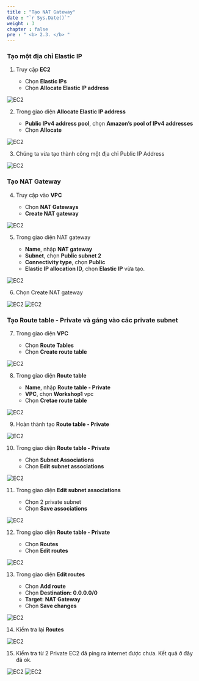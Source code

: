 ```yaml
---
title : "Tạo NAT Gateway"
date : "`r Sys.Date()`"
weight : 3
chapter : false
pre : " <b> 2.3. </b> "
---
```


### Tạo một địa chỉ Elastic IP

1. Truy cập **EC2**

    - Chọn **Elastic IPs**
    - Chọn **Allocate Elastic IP address**

![EC2](/images/203/001.png)

2. Trong giao diện **Allocate Elastic IP address**

    - **Public IPv4 address pool**, chọn **Amazon’s pool of IPv4 addresses**
    - Chọn **Allocate**

![EC2](/images/203/002.png)

3. Chúng ta vừa tạo thành công một địa chỉ Public IP Address

![EC2](/images/203/003.png)

### Tạo NAT Gateway

4. Truy cập vào **VPC**

    - Chọn **NAT Gateways**
    - **Create NAT gateway**

![EC2](/images/203/004.png)

5. Trong giao diện NAT gateway

    - **Name**, nhập **NAT gateway**
    - **Subnet**, chọn **Public subnet 2**
    - **Connectivity type**, chọn **Public**
    - **Elastic IP allocation ID**, chọn **Elastic IP** vừa tạo.

![EC2](/images/203/005.png)

6. Chọn Create NAT gateway

![EC2](/images/203/006.png)
![EC2](/images/203/007.png)

### Tạo Route table - Private và gáng vào các private subnet

7. Trong giao diện **VPC**

    - Chọn **Route Tables**
    - Chọn **Create route table**

![EC2](/images/203/008.png)

8. Trong giao diện **Route table**

    - **Name**, nhập **Route table - Private**
    - **VPC**, chọn **Workshop1** vpc
    - Chọn **Cretae route table**

![EC2](/images/203/009.png)

9. Hoàn thành tạo **Route table - Private**

![EC2](/images/203/010.png)

10. Trong giao diện **Route table - Private**

    - Chọn **Subnet Associations**
    - Chọn **Edit subnet associations**

![EC2](/images/203/011.png)

11. Trong giao diện **Edit subnet associations**

    - Chọn 2 private subnet
    - Chọn **Save associations**

![EC2](/images/203/012.png)

12. Trong giao diện **Route table - Private**

    - Chọn **Routes**
    - Chọn **Edit routes**

![EC2](/images/203/013.png)

13. Trong giao diện **Edit routes**

    - Chọn **Add route**
    - Chọn **Destination: 0.0.0.0/0**
    - **Target**: **NAT Gateway**
    - Chọn **Save changes**

![EC2](/images/203/014.png)

14. Kiểm tra lại **Routes**

![EC2](/images/203/015.png)

15. Kiểm tra từ 2 Private EC2 đã ping ra internet được chưa. Kết quả ở đây đã ok.

![EC2](/images/203/016.png)
![EC2](/images/203/017.png)
